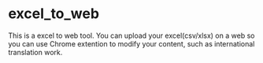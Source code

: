 # excel_to_web
This is a excel to web tool. You can upload your excel(csv/xlsx) on a web so you can use Chrome extention to modify your content, such as international translation work.
